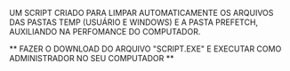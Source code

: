 UM SCRIPT CRIADO PARA LIMPAR AUTOMATICAMENTE OS ARQUIVOS DAS PASTAS TEMP (USUÁRIO E WINDOWS) E A PASTA PREFETCH, AUXILIANDO NA PERFOMANCE DO COMPUTADOR.


** FAZER O DOWNLOAD DO ARQUIVO "SCRIPT.EXE" E EXECUTAR COMO ADMINISTRADOR NO SEU COMPUTADOR **
